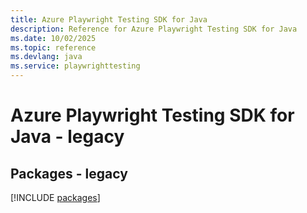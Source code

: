```yaml
---
title: Azure Playwright Testing SDK for Java
description: Reference for Azure Playwright Testing SDK for Java
ms.date: 10/02/2025
ms.topic: reference
ms.devlang: java
ms.service: playwrighttesting
---
```

# Azure Playwright Testing SDK for Java - legacy
## Packages - legacy
[!INCLUDE [packages](playwright-testing-index.md)]
